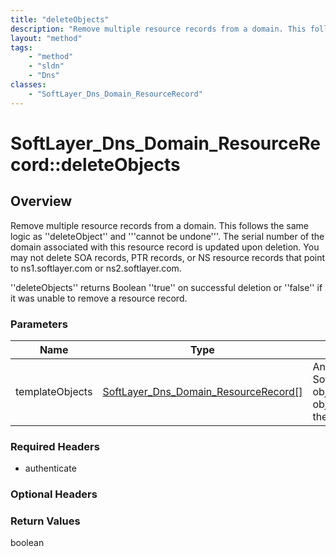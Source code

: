 ```yaml
---
title: "deleteObjects"
description: "Remove multiple resource records from a domain. This follows the same logic as ''deleteObject'' and '''cannot be undone'... "
layout: "method"
tags:
    - "method"
    - "sldn"
    - "Dns"
classes:
    - "SoftLayer_Dns_Domain_ResourceRecord"
---
```

# SoftLayer_Dns_Domain_ResourceRecord::deleteObjects
## Overview 
Remove multiple resource records from a domain. This follows the same logic as ''deleteObject'' and '''cannot be undone'''. The serial number of the domain associated with this resource record is updated upon deletion. You may not delete SOA records, PTR records, or NS resource records that point to ns1.softlayer.com or ns2.softlayer.com. 

''deleteObjects'' returns Boolean ''true'' on successful deletion or ''false'' if it was unable to remove a resource record. 

### Parameters 
|Name | Type | Description |
| --- | --- | --- |
|templateObjects| <a href='/reference/datatypes/SoftLayer_Dns_Domain_ResourceRecord'>SoftLayer_Dns_Domain_ResourceRecord[] </a>| An array of skeleton SoftLayer_Dns_Domain_ResourceRecord objects that you wish to delete. Each object in the array must have at least their id properties defined.|


### Required Headers
* authenticate

### Optional Headers

### Return Values
boolean

